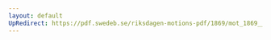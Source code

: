 ```yaml
---
layout: default
UpRedirect: https://pdf.swedeb.se/riksdagen-motions-pdf/1869/mot_1869__ak__00303.pdf
---
```

